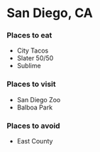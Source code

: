 # San Diego, CA   

### Places to eat
- City Tacos
- Slater 50/50
- Sublime
### Places to visit
- San Diego Zoo
- Balboa Park

### Places to avoid
- East County
